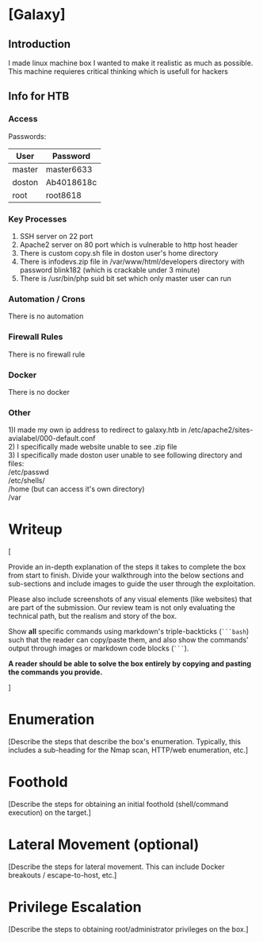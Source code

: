 # [Galaxy]

## Introduction

I made linux machine box I wanted to make it realistic as much as possible. This machine requieres critical thinking which is usefull for hackers

## Info for HTB

### Access

Passwords:

| User  | Password                            |
| ----- | ----------------------------------- |
| master | master6633 |
| doston | Ab4018618c |
| root  | root8618 |

### Key Processes

1) SSH server on 22 port
2) Apache2 server on 80 port which is vulnerable to http host header
3) There is custom copy.sh file in doston user's home directory
4) There is infodevs.zip file in /var/www/html/developers directory with password blink182 (which is crackable under 3 minute)
5) There is /usr/bin/php suid bit set which only master user can run

### Automation / Crons
There is no automation

### Firewall Rules

There is no firewall rule

### Docker

There is no docker

### Other

1)I made my own ip address to redirect to galaxy.htb in /etc/apache2/sites-avialabel/000-default.conf<br>
2) I specifically made website unable to see .zip file<br>
3) I specifically made doston user unable to see following directory and files: <br>/etc/passwd<br> /etc/shells/<br> /home (but can access it's own directory)<br> /var


# Writeup

[

Provide an in-depth explanation of the steps it takes to complete the box from start to finish. Divide your walkthrough into the below sections and sub-sections and include images to guide the user through the exploitation. 

Please also include screenshots of any visual elements (like websites) that are part of the submission. Our review team is not only evaluating the technical path, but the realism and story of the box.

Show **all** specific commands using markdown's triple-backticks (```` ```bash ````) such that the reader can copy/paste them, and also show the commands' output through images or markdown code blocks (```` ``` ````). 

**A reader should be able to solve the box entirely by copying and pasting the commands you provide.**

]

# Enumeration

[Describe the steps that describe the box's enumeration. Typically, this includes a sub-heading for the Nmap scan, HTTP/web enumeration, etc.]

# Foothold

[Describe the steps for obtaining an initial foothold (shell/command execution) on the target.]

# Lateral Movement (optional)

[Describe the steps for lateral movement. This can include Docker breakouts / escape-to-host, etc.]

# Privilege Escalation

[Describe the steps to obtaining root/administrator privileges on the box.]
